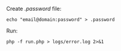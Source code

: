 Create *.password* file:
```
echo "email@domain:password" > .password
```

Run:
```
php -f run.php > logs/error.log 2>&1
```
